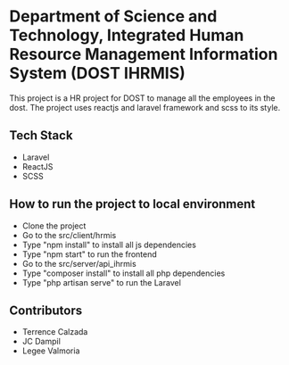 # Department of Science and Technology, Integrated Human Resource Management Information System (DOST IHRMIS)

This project is a HR project for DOST to manage all the employees in the dost. The project uses reactjs and laravel framework and scss to its style.

## Tech Stack

- Laravel
- ReactJS
- SCSS

## How to run the project to local environment

- Clone the project
- Go to the src/client/hrmis
- Type "npm install" to install all js dependencies
- Type "npm start" to run the frontend
- Go to the src/server/api_ihrmis
- Type "composer install" to install all php dependencies
- Type "php artisan serve" to run the Laravel

## Contributors

- Terrence Calzada
- JC Dampil
- Legee Valmoria
